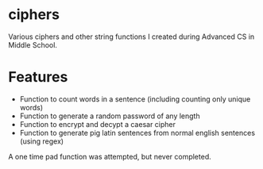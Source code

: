 # ciphers
Various ciphers and other string functions I created during Advanced CS in Middle School. 

# Features
- Function to count words in a sentence (including counting only unique words)
- Function to generate a random password of any length
- Function to encrypt and decypt a caesar cipher
- Function to generate pig latin sentences from normal english sentences (using regex)

A one time pad function was attempted, but never completed.